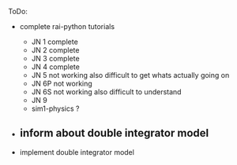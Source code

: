 
ToDo:

- complete rai-python tutorials
  - JN 1 complete
  - JN 2 complete
  - JN 3 complete
  - JN 4 complete
  - JN 5 not working also difficult to get whats actually going on
  - JN 6P not working
  - JN 6S not working also difficult to understand
  - JN 9
  - sim1-physics ?


- inform about double integrator model 
  - 


- implement double integrator model



